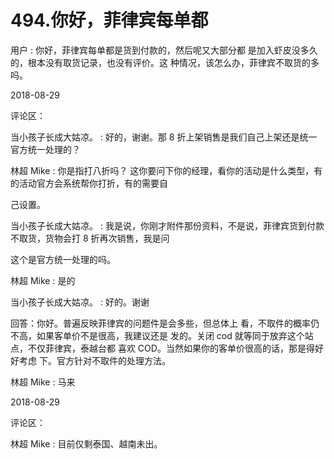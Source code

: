 # 494.你好，菲律宾每单都

用户 : 你好，菲律宾每单都是货到付款的，然后呢又大部分都 是加入虾皮没多久的，根本没有取货记录，也没有评价。这 种情况，该怎么办，菲律宾不取货的多吗。

2018-08-29

评论区：

当小孩子长成大姑凉。 : 好的，谢谢。那 8 折上架销售是我们自己上架还是统一官方统一处理的？

林超 Mike : 你是指打八折吗？ 这你要问下你的经理，看你的活动是什么类型，有的活动官方会系统帮你打折，有的需要自

己设置。

当小孩子长成大姑凉。 : 我是说，你刚才附件那份资料，不是说，菲律宾货到付款不取货，货物会打 8 折再次销售，我是问

这个是官方统一处理的吗。

林超 Mike : 是的

当小孩子长成大姑凉。 : 好的。谢谢

回答：你好。普遍反映菲律宾的问题件是会多些，但总体上 看，不取件的概率仍不高，如果客单价不是很高，我建议还是 发的。关闭 cod 就等同于放弃这个站点，不仅菲律宾，泰越台都 喜欢 COD。当然如果你的客单价很高的话，那是得好好考虑 下。官方针对不取件的处理方法。

林超 Mike : 马来

2018-08-29

评论区：

林超 Mike : 目前仅剩泰国、越南未出。